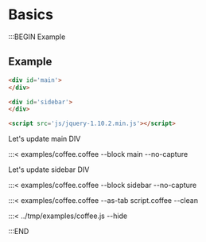 # Basics

:::BEGIN Example

## Example


```html
<div id='main'>
</div>

<div id='sidebar'>
</div>

<script src='js/jquery-1.10.2.min.js'></script>
```

Let's update main DIV

:::< examples/coffee.coffee --block main --no-capture

Let's update sidebar DIV

:::< examples/coffee.coffee --block sidebar --no-capture

:::< examples/coffee.coffee --as-tab script.coffee --clean

:::< ../tmp/examples/coffee.js --hide

:::END
